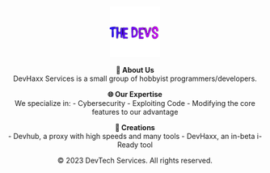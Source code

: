 <p align="center">
  <a href="https://devhaxx.xyz">
    <img src="https://github.com/DevTech-Services/.github/raw/main/profile/theDevs.png?raw=true" alt="DevHaxx" width="100">
  </a>
</p>
<p align="center">
  <strong>🚀 About Us</strong>
  <br>
  DevHaxx Services is a small group of hobbyist programmers/developers.
</p>

<p align="center">
  <strong>🌐 Our Expertise</strong>
  <br>
  We specialize in:
  - Cybersecurity
  - Exploiting Code
  - Modifying the core features to our advantage
</p>

<p align="center">
  <strong>🚧 Creations</strong>
  <br>
  - Devhub, a proxy with high speeds and many tools
  - DevHaxx, an in-beta i-Ready tool
</p>

<p align="center">
  &copy; 2023 DevTech Services. All rights reserved.
</p>
